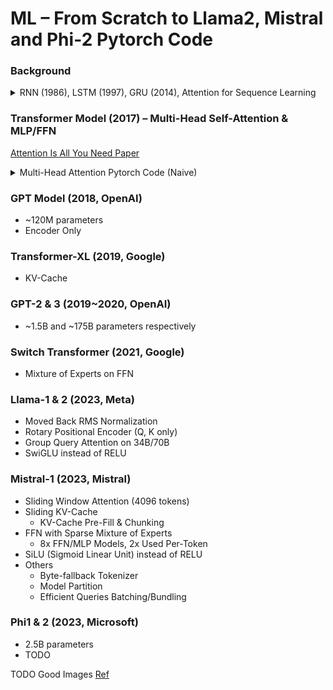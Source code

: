 # ML – From Scratch to Llama2, Mistral and Phi-2 Pytorch Code

### Background

<details>
<summary>RNN (1986), LSTM (1997), GRU (2014), Attention for Sequence Learning</summary>

Sequence learning is used to learn from sequence data such as texts, audio and
video. Sequence data is hard due to <b>order dependency</b> and <b>variable
length</b>. Recurrent Neural Networks (RNN) were state-of-the-art (SOTA) in
sequence learning.

RNNs vs Feed-Forward Networks (FNNs):
[[Ref1](https://www.geeksforgeeks.org/difference-between-feed-forward-neural-networks-and-recurrent-neural-networks/)],
[[Ref2](https://stats.stackexchange.com/questions/2213/whats-the-difference-between-feed-forward-and-recurrent-neural-networks)].

|              | Feed Forward                                | Recurrent                          |
|--------------|---------------------------------------------|------------------------------------|
| Input Length | Fixed                                       | Variable                           |
| Data Flow    | One-way, Top-Down<br>(IN -> hidden0 -> OUT) | Directed Graph<br>(feedback loops) |
| Generation   | Parallel<br>Many Per Iteration              | Sequential<br> One Per Iteration   |


RNNs are effective at short-term dependencies but struggle with long-term dependencies due to vanishing and exploding gradients.

Long Short-Term Memory (LSTM), a RNN variant, mitigate this issue with memory cells and gating that allow information to be retained over over longer intervals, thousands of steps earlier. [[Ref](http://colah.github.io/posts/2015-08-Understanding-LSTMs/)]. 

Gated Recurrent Unit (GRU), another variant, simplify the LSTM architecture by combining the forget and input gates into a single update gate. 
[[Ref](https://towardsdatascience.com/illustrated-guide-to-lstms-and-gru-s-a-step-by-step-explanation-44e9eb85bf21)]

However, both LSTM and GRU remain limited by sequence length, requiring large networks and considerable processing time to expand the dependency window. (TODO Add Ref)

Prior to the Transformers architecture, attention was another technique explored to improve modeling of dependencies in RNNs. [[Google's Neural Machine Translation](https://arxiv.org/abs/1609.08144), [AnotherRef](https://arxiv.org/abs/1601.06733)]

</details>

### Transformer Model (2017) – Multi-Head Self-Attention & MLP/FFN

[Attention Is All You Need Paper](https://arxiv.org/pdf/1706.03762.pdf)

<details>
<summary>Multi-Head Attention Pytorch Code (Naive)</summary>

```python
import math
import torch
import torch.nn as nn

vocab_size = 32 * 1024  # e.g. 32K words vocabulary (word -> embed)
embedding_dim = 4096    # e.g. 4096 dimension embedding

# q, k, v – layers were learned during training
q = nn.Linear(embedding_dim, embedding_dim, bias=False)
k = nn.Linear(embedding_dim, embedding_dim, bias=False)
v = nn.Linear(embedding_dim, embedding_dim, bias=False)

def multi_head_attention_naive(input_embd: torch.Tensor,
                               num_heads: int) -> torch.Tensor:
    q1 = q(input_embd)
    k1 = k(input_embd)
    v1 = v(input_embd)

    seq_length = input_embd.size(0)
    head_length = embedding_dim // num_heads

    # We work on per-head sequences (no batching for now)
    # Rearrange data as [num_heads, seq_length, head_length]
    q2 = q1.view(seq_length, num_heads, head_length).transpose(0, 1)
    k2 = k1.view(seq_length, num_heads, head_length).transpose(0, 1)
    v2 = v1.view(seq_length, num_heads, head_length).transpose(0, 1)

    # q * k_transposed / sqrt(dk)
    dk = head_length
    qk = q2.matmul(k2.transpose(1, 2)) / math.sqrt(dk)

    # out = softmax(qk) * v (no out projection for now)
    mh_attn = nn.functional.softmax(qk, dim=-1)
    mh_attn_out = mh_attn.matmul(v2)

    # Rearrange data back as [seq_length, embedding_dim] 
    mh_attn_out = mh_attn_out.transpose(0, 1).reshape(seq_length, embedding_dim)
    return mh_attn_out


input_seq_length = 16
input_embd = torch.rand(input_seq_length, embedding_dim)

multi_head_attention_naive(input_embd, num_heads=16)
```
</details>


### GPT Model (2018, OpenAI) 
- ~120M parameters
- Encoder Only


### Transformer-XL (2019, Google)
- KV-Cache


### GPT-2 & 3 (2019~2020, OpenAI) 
- ~1.5B and ~175B parameters respectively


### Switch Transformer (2021, Google)
- Mixture of Experts on FFN


### Llama-1 & 2 (2023, Meta)
- Moved Back RMS Normalization
- Rotary Positional Encoder (Q, K only)
- Group Query Attention on 34B/70B
- SwiGLU instead of RELU


### Mistral-1 (2023, Mistral)
- Sliding Window Attention (4096 tokens)
- Sliding KV-Cache
  - KV-Cache Pre-Fill & Chunking
- FFN with Sparse Mixture of Experts
  - 8x FFN/MLP Models, 2x Used Per-Token
- SiLU (Sigmoid Linear Unit) instead of RELU
- Others
  - Byte-fallback Tokenizer
  - Model Partition
  - Efficient Queries Batching/Bundling


### Phi1 & 2 (2023, Microsoft)
- 2.5B parameters
- TODO


TODO Good
Images [Ref](https://bitshots.github.io/Blogs/rnn-vs-lstm-vs-transformer/)
